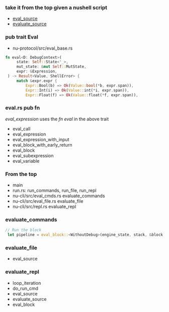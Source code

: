 
### take it from the top given a nushell script

- [eval_source](https://github.com/nushell/nushell/blob/main/crates/nu-cli/src/util.rs#L202)
- [evaluate_source](https://github.com/nushell/nushell/blob/main/crates/nu-cli/src/util.rs#L243)

### pub trait Eval

- nu-protocol/src/eval_base.rs

```rust
fn eval<D: DebugContext>(
     state: Self::State<'_>,
     mut_state: &mut Self::MutState,
     expr: &Expression,
 ) -> Result<Value, ShellError> {
     match &expr.expr {
         Expr::Bool(b) => Ok(Value::bool(*b, expr.span)),
         Expr::Int(i) => Ok(Value::int(*i, expr.span)),
         Expr::Float(f) => Ok(Value::float(*f, expr.span)),
```

### eval.rs pub fn

*eval_expression* uses the *fn eval* in the above trait

- eval_call
- eval_expression
- eval_expression_with_input
- eval_block_with_early_return
- eval_block
- eval_subexpression
- eval_variable

### From the top

- main
- run.rs: run_commands, run_file, run_repl
- nu-cli/src/eval_cmds.rs evaluate_commands
- nu-cli/src/eval_file.rs evaluate_file
- nu-cli/src/repl.rs evaluate_repl

### evaluate_commands

```rust
// Run the block
 let pipeline = eval_block::<WithoutDebug>(engine_state, stack, &block, input)?;
```

### evaluate_file

- eval_source

### evaluate_repl

- loop_iteration
- do_run_cmd
- eval_source
- evaluate_source
- eval_block
